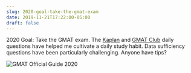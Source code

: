 ```yaml
---
slug: 2020-goal-take-the-gmat-exam
date: 2019-11-21T17:22:00-05:00
draft: false
---
```


2020 Goal: Take the GMAT exam. The [Kaplan](http://kaplanquizzes.com/gmat/) and [GMAT Club](https://gmatclub.com/blog/category/blog/gmat-tests/) daily questions have helped me cultivate a daily study habit. Data sufficiency questions have been particularly challenging. Anyone have tips?

![GMAT Official Guide 2020](/uploads/2019/ee4a4e5a1a.jpg)